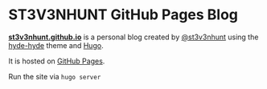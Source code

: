 # ST3V3NHUNT GitHub Pages Blog

**[st3v3nhunt.github.io](https://st3v3nhunt.github.io)** is a personal blog
created by [@st3v3nhunt](https://twitter.com/st3v3nhunt) using the
[hyde-hyde](https://themes.gohugo.io/hyde-hyde/) theme and
[Hugo](https://gohugo.io/).

It is hosted on [GitHub Pages](https://pages.github.com/).


Run the site via `hugo server`

